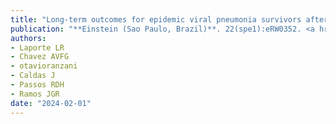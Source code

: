 ```yaml
---
title: "Long-term outcomes for epidemic viral pneumonia survivors after discharge from the intensive care unit: a systematic review"
publication: "**Einstein (Sao Paulo, Brazil)**. 22(spe1):eRW0352. <a href='https://doi.org/10.31744/einstein_journal/2024rw0352' target='_blank' rel='noopener noreferrer'>10.31744/einstein_journal/2024rw0352</a>"
authors:
- Laporte LR
- Chavez AVFG
- otavioranzani
- Caldas J
- Passos RDH
- Ramos JGR
date: "2024-02-01"
---
```

